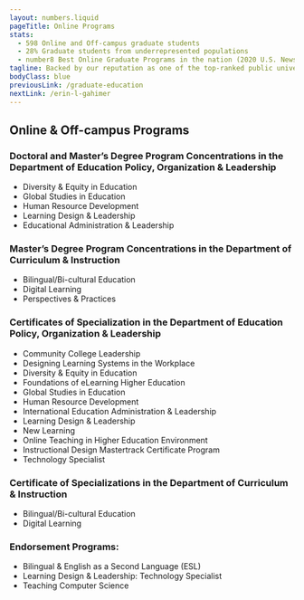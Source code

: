 ```yaml
---
layout: numbers.liquid
pageTitle: Online Programs
stats: 
  - 598 Online and Off-campus graduate students
  - 28% Graduate students from underrepresented populations
  - number8 Best Online Graduate Programs in the nation (2020 U.S. News & World Report)
tagline: Backed by our reputation as one of the top-ranked public universities in the world, our online and Chicago-area programs offer an affordable, flexible, and valuable investment for busy professionals.
bodyClass: blue
previousLink: /graduate-education
nextLink: /erin-l-gahimer
---
```


## Online & Off-campus Programs

### Doctoral and Master’s Degree Program Concentrations in the Department of Education Policy, Organization & Leadership
* Diversity & Equity in Education
* Global Studies in Education
* Human Resource Development
* Learning Design & Leadership
* Educational Administration & Leadership

### Master’s Degree Program Concentrations in the Department of Curriculum & Instruction
* Bilingual/Bi-cultural Education
* Digital Learning
* Perspectives & Practices

### Certificates of Specialization in the Department of Education Policy, Organization & Leadership
* Community College Leadership
* Designing Learning Systems in the Workplace
* Diversity & Equity in Education
* Foundations of eLearning Higher Education
* Global Studies in Education
* Human Resource Development
* International Education Administration & Leadership
* Learning Design & Leadership
* New Learning
* Online Teaching in Higher Education Environment
* Instructional Design Mastertrack Certificate Program
* Technology Specialist

### Certificate of Specializations in the Department of Curriculum & Instruction
* Bilingual/Bi-cultural Education
* Digital Learning

### Endorsement Programs:
* Bilingual & English as a Second Language (ESL)
* Learning Design & Leadership: Technology Specialist
* Teaching Computer Science